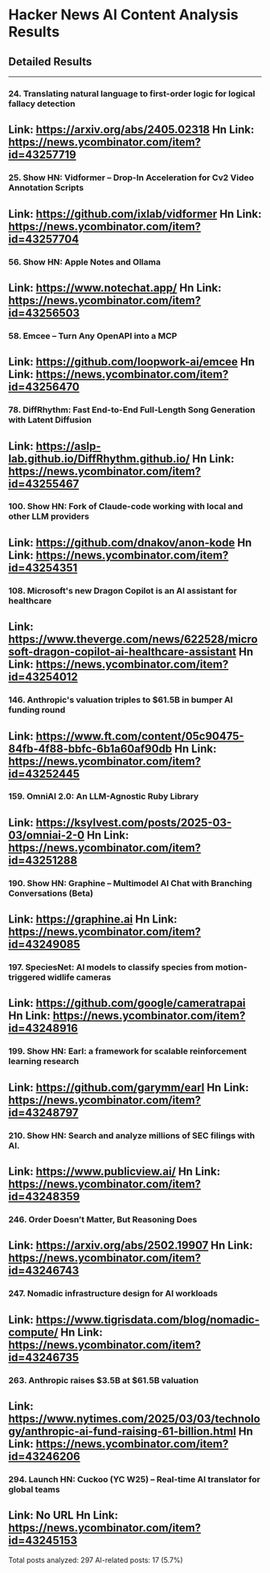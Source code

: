 # Hacker News AI Content Analysis Results

## Detailed Results

------
### 24. Translating natural language to first-order logic for logical fallacy detection
Link: https://arxiv.org/abs/2405.02318
Hn Link: https://news.ycombinator.com/item?id=43257719
------
### 25. Show HN: Vidformer – Drop-In Acceleration for Cv2 Video Annotation Scripts
Link: https://github.com/ixlab/vidformer
Hn Link: https://news.ycombinator.com/item?id=43257704
------
### 56. Show HN: Apple Notes and Ollama
Link: https://www.notechat.app/
Hn Link: https://news.ycombinator.com/item?id=43256503
------
### 58. Emcee – Turn Any OpenAPI into a MCP
Link: https://github.com/loopwork-ai/emcee
Hn Link: https://news.ycombinator.com/item?id=43256470
------
### 78. DiffRhythm: Fast End-to-End Full-Length Song Generation with Latent Diffusion
Link: https://aslp-lab.github.io/DiffRhythm.github.io/
Hn Link: https://news.ycombinator.com/item?id=43255467
------
### 100. Show HN: Fork of Claude-code working with local and other LLM providers
Link: https://github.com/dnakov/anon-kode
Hn Link: https://news.ycombinator.com/item?id=43254351
------
### 108. Microsoft's new Dragon Copilot is an AI assistant for healthcare
Link: https://www.theverge.com/news/622528/microsoft-dragon-copilot-ai-healthcare-assistant
Hn Link: https://news.ycombinator.com/item?id=43254012
------
### 146. Anthropic's valuation triples to $61.5B in bumper AI funding round
Link: https://www.ft.com/content/05c90475-84fb-4f88-bbfc-6b1a60af90db
Hn Link: https://news.ycombinator.com/item?id=43252445
------
### 159. OmniAI 2.0: An LLM-Agnostic Ruby Library
Link: https://ksylvest.com/posts/2025-03-03/omniai-2-0
Hn Link: https://news.ycombinator.com/item?id=43251288
------
### 190. Show HN: Graphine – Multimodel AI Chat with Branching Conversations (Beta)
Link: https://graphine.ai
Hn Link: https://news.ycombinator.com/item?id=43249085
------
### 197. SpeciesNet: AI models to classify species from motion-triggered widlife cameras
Link: https://github.com/google/cameratrapai
Hn Link: https://news.ycombinator.com/item?id=43248916
------
### 199. Show HN: Earl: a framework for scalable reinforcement learning research
Link: https://github.com/garymm/earl
Hn Link: https://news.ycombinator.com/item?id=43248797
------
### 210. Show HN: Search and analyze millions of SEC filings with AI.
Link: https://www.publicview.ai/
Hn Link: https://news.ycombinator.com/item?id=43248359
------
### 246. Order Doesn’t Matter, But Reasoning Does
Link: https://arxiv.org/abs/2502.19907
Hn Link: https://news.ycombinator.com/item?id=43246743
------
### 247. Nomadic infrastructure design for AI workloads
Link: https://www.tigrisdata.com/blog/nomadic-compute/
Hn Link: https://news.ycombinator.com/item?id=43246735
------
### 263. Anthropic raises $3.5B at $61.5B valuation
Link: https://www.nytimes.com/2025/03/03/technology/anthropic-ai-fund-raising-61-billion.html
Hn Link: https://news.ycombinator.com/item?id=43246206
------
### 294. Launch HN: Cuckoo (YC W25) – Real-time AI translator for global teams
Link: No URL
Hn Link: https://news.ycombinator.com/item?id=43245153
------
Total posts analyzed: 297
AI-related posts: 17 (5.7%)

